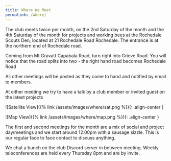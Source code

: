 ```yaml
---
title: Where We Meet
permalink: /where/
---
```


The club meets twice per month, on the 2nd Saturday of the month and the 4th Saturday of the month for projects and working
bees at the Rochedale Scouts Den, located at 21 Rochedale Road Rochedale. The entrance is at the northern end of Rochedale road.

Coming from Mt Gravatt Capabala Road, turn right into Grieve Road. You will notice that the road splits into two - the right hand road becomes Rochedale Road

All other meetings will be posted as they come to hand and notified by email to members.

At either meeting we try to have a talk by a club member or invited guest on the latest projects

![Satellite View]({% link /assets/images/where/sat.png %}){: .align-center }

![Map View]({% link /assets/images/where/map.png %}){: .align-center }

The first and second meetings for the month are a mix of social and project day/meetings and we start around 12.00pm with a sausage sizzle. 
This is our regular face to face contact to discuss anything.

We chat a bunch on the club Discord server in between meeting. 
Weekly teleconferences are held every Thursday 8pm and are by invite.
